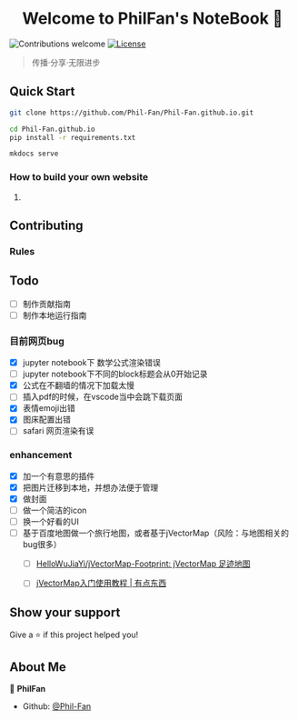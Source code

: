 <h1 align="center">Welcome to PhilFan's NoteBook 👋</h1>


<p>
    <img alt="Contributions welcome" src="https://img.shields.io/badge/contributions-welcome-brightgreen.svg" />
  </a>
  <a href="https://github.com/Phil-Fan/Phil-Fan.github.io/blob/master/.github/LICENSE">
    <img alt="License" src="https://img.shields.io/badge/license-CC4.0-blue.svg" />
  </a>
</p>

> 传播·分享·无限进步



## Quick Start

```bash title="Clone the repository"
git clone https://github.com/Phil-Fan/Phil-Fan.github.io.git
```

```bash title="Install dependencies"
cd Phil-Fan.github.io
pip install -r requirements.txt
```


```bash title="Serve the website"
mkdocs serve
```

### How to build your own website

1. 




## Contributing

### Rules

## Todo


- [ ] 制作贡献指南
- [ ] 制作本地运行指南

### 目前网页bug
- [x] jupyter notebook下 数学公式渲染错误
- [ ] jupyter notebook下不同的block标题会从0开始记录
- [x] 公式在不翻墙的情况下加载太慢
- [ ] 插入pdf的时候，在vscode当中会跳下载页面
- [x] 表情emoji出错
- [x] 图床配置出错
- [ ] safari 网页渲染有误

### enhancement
- [x] 加一个有意思的插件
- [x] 把图片迁移到本地，并想办法便于管理
- [x] 做封面
- [ ] 做一个简洁的icon
- [ ] 换一个好看的UI
- [ ] 基于百度地图做一个旅行地图，或者基于jVectorMap（风险：与地图相关的bug很多）
  - [ ] [HelloWuJiaYi/jVectorMap-Footprint: jVectorMap 足迹地图](https://github.com/HelloWuJiaYi/jVectorMap-Footprint)
  - [ ] [jVectorMap入门使用教程 | 有点东西](https://www.youdiandongxi.com/article/jVectorMap-use.html)


## Show your support

Give a ⭐️ if this project helped you!


## About Me


👤 **PhilFan**

* Github: [@Phil-Fan](https://github.com/Phil-Fan)
